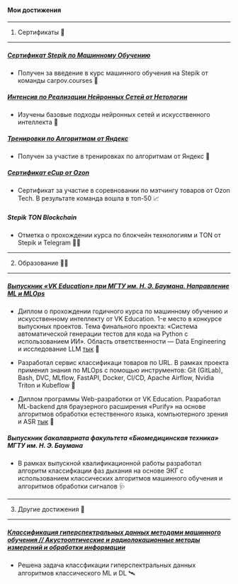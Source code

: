 #### Мои достижения
-----------------------------------------------------------------
1. Сертификаты 📖
-----------------------------------------------------------------
##### [Сертификат Stepik по Машинному Обучению](ML_certificate.pdf)
* Получен за введение в курс машинного обучения на Stepik от команды carpov.courses 🛶
  
##### [Интенсив по Реализации Нейронных Сетей от Нетологии](NN_netolgy.pdf)
* Изучены базовые подходы нейронных сетей и искусственного интеллекта 🛴

##### [Тренировки по Алгоритмам от Яндекс](Yandex_Training_Session_November_2023.pdf)
* Получен за участие в тренировках по алгоритмам от Яндекс 💪

##### [Сертификат eCup от Ozon](matching_ozon.pdf)
* Сертификат за участие в соревновании по мэтчингу товаров от Ozon Tech. В результате команда вошла в топ-50 📈

##### Stepik TON Blockchain
* Отметка о прохождении курса по блокчейн технологиям и TON от Stepik и Telegram ⛓️‍💥
-----------------------------------------------------------------
2. Образование 👨‍🎓
-----------------------------------------------------------------

##### [Выпускник «VK Education» при МГТУ им. Н. Э. Баумана. Направление ML и MLOps]()

* Диплом о прохождении годичного курса по машинному обучению и искусственному интеллекту от VK Education. 1-е место в конкурсе выпускных проектов. Тема финального проекта: «Система автоматической генерации тестов для кода на Python с использованием ИИ». Область ответственности — Data Engineering и исследование LLM [тык](https://github.com/ark2016/VK-Technopark-project-2024/tree/preliminary-research-branch) 🚄

* Разработал сервис классификаци товаров по URL. В рамках проекта применил знания по MLOps с помощью инструментов: Git (GitLab), Bash, DVC, MLflow, FastAPI, Docker, CI/CD, Apache Airflow, Nvidia Triton и Kubeflow 🛫

* Диплом программы Web-разработки от VK Education. Разработал ML-backend для браузерного расширения «Purify» на основе алгоритмов обработки естественного языка, компьютерного зрения и ASR [тык](https://github.com/1mizhgun1/Purify) 🚀

##### Выпускник бакалавриата факультета «Биомедицинская техника» МГТУ им. Н. Э. Баумана

* В рамках выпускной квалификационной работы разработал алгоритм классифкации фаз дыхания на основе ЭКГ с использованием классических алгоритмов машинного обучения и алгоритмов обработки сигналов 🩺

-----------------------------------------------------------------
3. Другие достижения 📌
-----------------------------------------------------------------

##### [Классификация гиперспектральных данных методами машинного обучения // Акустооптические и радиолокационные методы измерений и обработки информации](https://armimp.ru/a2023/)

* Решена задача классфикации гиперспектральных данных алгоритмов классического ML и DL 🛰️


